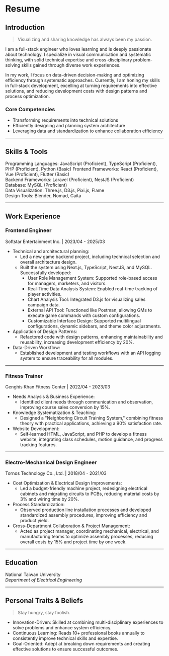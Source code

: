 # Resume

## Introduction

> Visualizing and sharing knowledge has always been my passion.

I am a full-stack engineer who loves learning and is deeply passionate about technology. I specialize in visual communication and systematic thinking, with solid technical expertise and cross-disciplinary problem-solving skills gained through diverse work experiences.

In my work, I focus on data-driven decision-making and optimizing efficiency through systematic approaches. Currently, I am honing my skills in full-stack development, excelling at turning requirements into effective solutions, and reducing development costs with design patterns and process optimization.

### Core Competencies

- Transforming requirements into technical solutions
- Efficiently designing and planning system architecture
- Leveraging data and standardization to enhance collaboration efficiency

---

## Skills & Tools

Programming Languages: JavaScript (Proficient), TypeScript (Proficient), PHP (Proficient), Python (Basic)
Frontend Frameworks: React (Proficient), Vue (Proficient), Flutter (Basic)  
Backend Frameworks: Laravel (Proficient), NestJS (Proficient)  
Database: MySQL (Proficient)  
Data Visualization: Three.js, D3.js, Pixi.js, Flame  
Design Tools: Blender, Nomad, Caita

---

## Work Experience

### Frontend Engineer

Softstar Entertainment Inc. | 2023/04 - 2025/03

- Technical and architectural planning:
  - Led a new game backend project, including technical selection and overall architecture design.
  - Built the system using Next.js, TypeScript, NestJS, and MySQL. Successfully developed:
    - User Role Management System: Supported role-based access for managers, marketers, and visitors.
    - Real-Time Data Analysis System: Enabled real-time tracking of player activities.
    - Chart Analysis Tool: Integrated D3.js for visualizing sales campaign data.
    - External API Tool: Functioned like Postman, allowing GMs to execute game commands with custom configurations.
    - Customizable Interface Design: Supported multilingual configurations, dynamic sidebars, and theme color adjustments.
- Application of Design Patterns:
  - Refactored code with design patterns, enhancing maintainability and reusability, increasing development efficiency by 20%.
- Data-Driven Workflow:
  - Established development and testing workflows with an API logging system to ensure traceability for all modules.

---

### Fitness Trainer

Genghis Khan Fitness Center | 2022/04 - 2023/03

- Needs Analysis & Business Experience:
  - Identified client needs through communication and observation, improving course sales conversion by 15%.
- Knowledge Systematization & Teaching:
  - Designed a "Neighboring Circuit Training System," combining fitness theory with practical applications, achieving a 90% satisfaction rate.
- Website Development:
  - Self-learned HTML, JavaScript, and PHP to develop a fitness website, integrating class schedules, motion guidance, and progress tracking features.

---

### Electro-Mechanical Design Engineer

Tornos Technology Co., Ltd. | 2018/04 - 2021/03

- Cost Optimization & Electrical Design Improvements:
  - Led a budget-friendly machine project, redesigning electrical cabinets and migrating circuits to PCBs, reducing material costs by 3% and wiring time by 20%.
- Process Standardization:
  - Observed production line installation processes and developed standardized assembly procedures, improving efficiency and product yield.
- Cross-Department Collaboration & Project Management:
  - Acted as project manager, coordinating mechanical, electrical, and manufacturing teams to optimize assembly processes, reducing overall costs by 15% and project time by one week.

---

## Education

National Taiwan University  
_Department of Electrical Engineering_

---

## Personal Traits & Beliefs

> Stay hungry, stay foolish.

- Innovation-Driven: Skilled at combining multi-disciplinary experiences to solve problems and enhance system efficiency.
- Continuous Learning: Reads 10+ professional books annually to consistently improve technical skills and expertise.
- Goal-Oriented: Adept at breaking down requirements and creating effective solutions to ensure successful outcomes.
